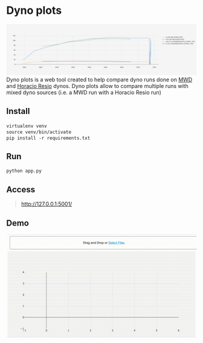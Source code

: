 # Dyno plots
![Dyno plot example](assets/screenshot_dynoplot.jpg "Dyno plot example")
Dyno plots is a web tool created to help compare dyno runs done on [MWD](http://www.mwdyno.com/) and [Horacio Resio](http://www.horacioresio.com/) dynos. Dyno plots allow to compare multiple runs with mixed dyno sources (i.e. a MWD run with a Horacio Resio run)

## Install
```
virtualenv venv
source venv/bin/activate
pip install -r requirements.txt
```

## Run
```
python app.py
```

## Access
> http://127.0.0.1:5001/

## Demo
![Dyno plot demo](assets/demo.gif "Dyno plot demo")
